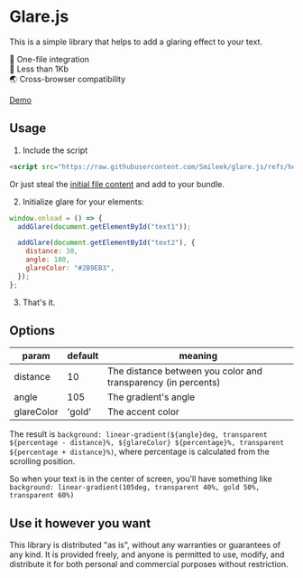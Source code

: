 # Glare.js

This is a simple library that helps to add a glaring effect to your text.

🔌 One-file integration  
🔬 Less than 1Kb  
🌏 Cross-browser compatibility

[Demo](https://smileek.github.io/glare.js/)

## Usage

1. Include the script

```html
<script src="https://raw.githubusercontent.com/Smileek/glare.js/refs/heads/main/src/index.min.cjs"></script>
```

Or just steal the [initial file content](https://raw.githubusercontent.com/Smileek/glare.js/refs/heads/main/src/index.cjs) and add to your bundle.

2. Initialize glare for your elements:

```js
window.onload = () => {
  addGlare(document.getElementById("text1"));

  addGlare(document.getElementById("text2"), {
    distance: 30,
    angle: 180,
    glareColor: "#2B9EB3",
  });
};
```

3. That's it.

## Options

| param | default | meaning |
|---|---|---|
| distance | 10 | The distance between you color and transparency (in percents) |
| angle | 105 | The gradient's angle |
| glareColor | 'gold' | The accent color |

The result is `background: linear-gradient(${angle}deg, transparent ${percentage - distance}%, ${glareColor} ${percentage}%, transparent ${percentage + distance}%)`, where percentage is calculated from the scrolling position.

So when your text is in the center of screen, you'll have something like `background: linear-gradient(105deg, transparent 40%, gold 50%, transparent 60%)`

## Use it however you want

This library is distributed "as is", without any warranties or guarantees of any kind. It is provided freely, and anyone is permitted to use, modify, and distribute it for both personal and commercial purposes without restriction.
